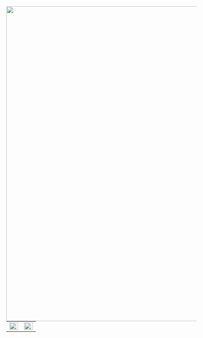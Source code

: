 <img src="https://steemitimages.com/DQmbaedeTrFuED61jDHAqmZRv2VeX3tWA6pyBi4zoR5T26o/helloworld.gif" align="left" height="" width="835" />  
  

<br/>  

<table><tr><td valign="top" width="50%">

<img src="https://github-readme-stats.vercel.app/api?username=Hallssss&show_icons=true&count_private=true&hide_border=true" align="left" style="width: 100%" />

</td><td valign="top" width="50%">

<img src="https://github-readme-stats.vercel.app/api/top-langs/?username=set&hide_border=true&layout=compact" align="left" style="width: 100%" />

</td></tr></table>
<br />
